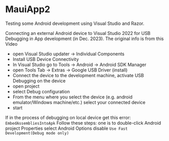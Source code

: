 # MauiApp2

Testing some Android development using Visual Studio and Razor. 

Connecting an external Android device to Visual Studio 2022 for USB Debugging in App development (in Dec. 2023). The original info is from this Video

* open Visual Studio updater → Individual Components
* Install USB Device Connectivity
* In Visual Studio go to Tools → Android → Android SDK Manager
* open Tools Tab → Extras → Google USB Driver (install)
* Connect the device to the development machine, activate USB Debugging on the device
* open project
* select Debug configuration
* From the menu where you select the device (e.g. android emulator/Windows machine/etc.) select your connected device
* start

If in the process of debugging on local device get this error: `EmbedAssembliesIntoApk`
Follow these steps:
one is to double-click Android project Properties
select Android Options
disable `Use Fast Development(Debug mode only)`
